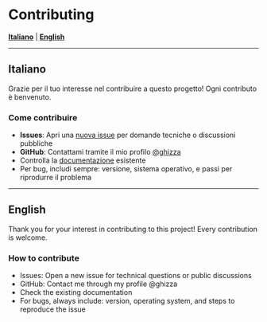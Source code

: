 # Contributing

**[Italiano](#italiano)** | **[English](#english)**

---

## Italiano

Grazie per il tuo interesse nel contribuire a questo progetto! Ogni contributo è benvenuto.

### Come contribuire

- **Issues**: Apri una [nuova issue](https://github.com/Ghizza/TAPPO/issues/new) per domande tecniche o discussioni pubbliche
- **GitHub**: Contattami tramite il mio profilo [@ghizza](https://github.com/ghizza)
- Controlla la [documentazione](README.md) esistente
- Per bug, includi sempre: versione, sistema operativo, e passi per riprodurre il problema

---

## English

Thank you for your interest in contributing to this project! Every contribution is welcome.

### How to contribute

- Issues: Open a new issue for technical questions or public discussions
- GitHub: Contact me through my profile @ghizza
- Check the existing documentation
- For bugs, always include: version, operating system, and steps to reproduce the issue

